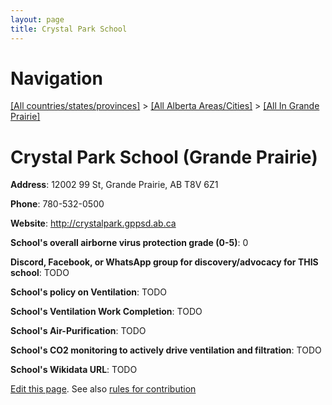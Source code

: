```yaml
---
layout: page
title: Crystal Park School
---
```

# Navigation

[[All countries/states/provinces]](../../..) > [[All Alberta Areas/Cities]](../..) > [[All In Grande Prairie]](..)

# Crystal Park School (Grande Prairie)

**Address**: 12002 99 St, Grande Prairie, AB T8V 6Z1

**Phone**: 780-532-0500

**Website**: <http://crystalpark.gppsd.ab.ca>

**School's overall airborne virus protection grade (0-5)**: 0

**Discord, Facebook, or WhatsApp group for discovery/advocacy for THIS school**: TODO

**School's policy on Ventilation**: TODO

**School's Ventilation Work Completion**: TODO

**School's Air-Purification**: TODO

**School's CO2 monitoring to actively drive ventilation and filtration**: TODO

**School's Wikidata URL**: TODO


[Edit this page](https://github.com/ventilate-schools/AB/edit/main/./Grande_Prairie/Crystal_Park_School.md). See also [rules for contribution](../../../contribution-rules/)